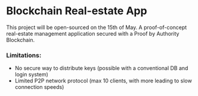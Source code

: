 # Blockchain Real-estate App

This project will be open-sourced on the 15th of May. A proof-of-concept real-estate management application secured with
a Proof by Authority Blockchain.

### Limitations:

- No secure way to distribute keys (possible with a conventional DB and login system)
- Limited P2P network protocol (max 10 clients, with more leading to slow connection speeds)
